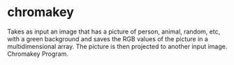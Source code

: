 # chromakey
Takes as input an image that has a picture of person, animal, random, etc, with a green background and saves the RGB values of the picture in a multidimensional array. The picture is then projected to another input image. Chromakey Program.
